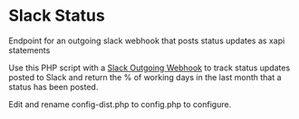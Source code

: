 # Slack Status
Endpoint for an outgoing slack webhook that posts status updates as xapi statements

Use this PHP script with a [Slack Outgoing Webhook](https://api.slack.com/custom-integrations/outgoing-webhooks) 
to track status updates posted to Slack and return the % of working days in the last month that a status has been
posted. 

Edit and rename config-dist.php to config.php to configure. 
